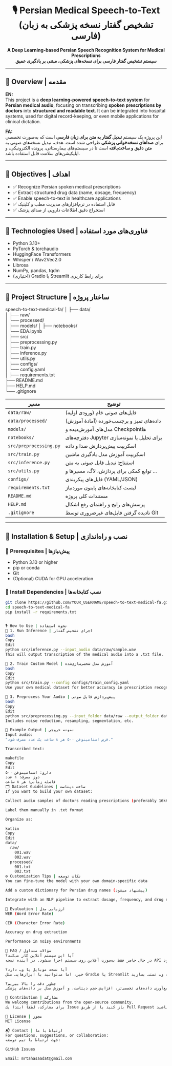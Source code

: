 <!-- Title and Badges -->
<h1 align="center">🎙️ Persian Medical Speech-to-Text (تشخیص گفتار نسخه پزشکی به زبان فارسی)</h1>

<p align="center">
  <b>A Deep Learning-based Persian Speech Recognition System for Medical Prescriptions</b><br>
  <b>سیستم تشخیص گفتار فارسی برای نسخه‌های پزشکی، مبتنی بر یادگیری عمیق</b>
</p>

---

## 🧠 Overview | مقدمه

**EN:**  
This project is a **deep learning-powered speech-to-text system** for **Persian medical audio**, focusing on transcribing **spoken prescriptions by doctors** into **structured and readable text**. It can be integrated into hospital systems, used for digital record-keeping, or even mobile applications for clinical dictation.

**FA:**  
این پروژه یک سیستم **تبدیل گفتار به متن برای زبان فارسی** است که به‌صورت تخصصی برای **صداهای نسخه‌خوانی پزشکی** طراحی شده است. هدف، تبدیل نسخه‌های صوتی به **متن دقیق و ساخت‌یافته** است تا در سیستم‌های بیمارستانی، پرونده الکترونیکی، و اپلیکیشن‌های سلامت قابل استفاده باشد.

---

## 🎯 Objectives | اهداف

- ✅ Recognize Persian spoken medical prescriptions  
- ✅ Extract structured drug data (name, dosage, frequency)  
- ✅ Enable speech-to-text in healthcare applications  
- ✅ قابل استفاده در نرم‌افزارهای مدیریت مطب و کلینیک  
- ✅ استخراج دقیق اطلاعات دارویی از صدای پزشک  

---

## 🧰 Technologies Used | فناوری‌های مورد استفاده

- Python 3.10+
- PyTorch & torchaudio
- HuggingFace Transformers
- Whisper / Wav2Vec2.0
- Librosa
- NumPy, pandas, tqdm
- (اختیاری) Gradio یا Streamlit برای رابط کاربری

---

## 🧱 Project Structure | ساختار پروژه

speech-to-text-medical-fa/
│
├── data/                           
│   ├── raw/                       
│   └── processed/                 
│
├── models/
│
├── notebooks/                      
│   └── EDA.ipynb                   
│
├── src/                            
│   ├── preprocessing.py            
│   ├── train.py                   
│   ├── inference.py                
│   └── utils.py                    
│
├── configs/                         
│   └── config.yaml                
│
├── requirements.txt               
├── README.md                      
├── HELP.md                        
└── .gitignore 


<table>
  <thead>
    <tr>
      <th>مسیر</th>
      <th>توضیح</th>
    </tr>
  </thead>
  <tbody>
    <tr>
      <td><code>data/raw/</code></td>
      <td>فایل‌های صوتی خام (ورودی اولیه)</td>
    </tr>
    <tr>
      <td><code>data/processed/</code></td>
      <td>داده‌های تمیز و برچسب‌خورده (آمادهٔ آموزش)</td>
    </tr>
    <tr>
      <td><code>models/</code></td>
      <td>مدل‌های آموزش‌دیده و Checkpointها</td>
    </tr>
    <tr>
      <td><code>notebooks/</code></td>
      <td>دفترچه‌های Jupyter برای تحلیل یا نمونه‌سازی</td>
    </tr>
    <tr>
      <td><code>src/preprocessing.py</code></td>
      <td>اسکریپت پیش‌پردازش صدا و داده</td>
    </tr>
    <tr>
      <td><code>src/train.py</code></td>
      <td>اسکریپت آموزش مدل یادگیری ماشین</td>
    </tr>
    <tr>
      <td><code>src/inference.py</code></td>
      <td>استنتاج: تبدیل فایل صوتی به متن</td>
    </tr>
    <tr>
      <td><code>src/utils.py</code></td>
      <td>توابع کمکی برای پردازش، لاگ، مسیرها و ...</td>
    </tr>
    <tr>
      <td><code>configs/</code></td>
      <td>فایل‌های پیکربندی (YAML/JSON)</td>
    </tr>
    <tr>
      <td><code>requirements.txt</code></td>
      <td>لیست کتابخانه‌های پایتون موردنیاز</td>
    </tr>
    <tr>
      <td><code>README.md</code></td>
      <td>مستندات کلی پروژه</td>
    </tr>
    <tr>
      <td><code>HELP.md</code></td>
      <td>پرسش‌های رایج و راهنمای رفع اشکال</td>
    </tr>
    <tr>
      <td><code>.gitignore</code></td>
      <td>نادیده گرفتن فایل‌های غیرضروری توسط Git</td>
    </tr>
  </tbody>
</table>



---

## 🚀 Installation & Setup | نصب و راه‌اندازی

### 📌 Prerequisites | پیش‌نیازها

- Python 3.10 or higher  
- pip or conda  
- Git  
- (Optional) CUDA for GPU acceleration  

### 🔧 Install Dependencies | نصب کتابخانه‌ها

```bash
git clone https://github.com/YOUR_USERNAME/speech-to-text-medical-fa.git
cd speech-to-text-medical-fa
pip install -r requirements.txt


🎙️ How to Use | نحوه استفاده
🔹 1. Run Inference | اجرای تشخیص گفتار
bash
Copy
Edit
python src/inference.py --input_audio data/raw/sample.wav
This will output transcription of the medical audio into a .txt file.

🔹 2. Train Custom Model | آموزش مدل شخصی‌سازی‌شده
bash
Copy
Edit
python src/train.py --config configs/train_config.yaml
Use your own medical dataset for better accuracy in prescription recognition.

🔹 3. Preprocess Your Audio | پیش‌پردازش فایل صوتی
bash
Copy
Edit
python src/preprocessing.py --input_folder data/raw --output_folder data/processed
Includes noise reduction, resampling, segmentation, etc.

💬 Example Output | نمونه خروجی
Input audio:
"قرص استامینوفن ۵۰۰ هر ۸ ساعت یک عدد مصرف شود."

Transcribed text:

makefile
Copy
Edit
دارو: استامینوفن ۵۰۰  
دوز مصرف: ۱ عدد  
فاصله زمانی: هر ۸ ساعت
🗂️ Dataset Guidelines | ساخت دیتاست
If you want to build your own dataset:

Collect audio samples of doctors reading prescriptions (preferably 16kHz mono .wav)

Label them manually in .txt format

Organize as:

kotlin
Copy
Edit
data/
  raw/
    001.wav
    002.wav
  processed/
    001.txt
    002.txt
⚙️ Customization Tips | نکات توسعه
You can fine-tune the model with your own domain-specific data

Add a custom dictionary for Persian drug names (پیشنهاد می‌شود)

Integrate with an NLP pipeline to extract dosage, frequency, and drug name

🧪 Evaluation | ارزیابی مدل
WER (Word Error Rate)

CER (Character Error Rate)

Accuracy on drug extraction

Performance in noisy environments

🙋 FAQ / سؤالات متداول
آیا این سیستم آنلاین کار می‌کند؟
در حال حاضر فقط به‌صورت آفلاین روی سیستم اجرا می‌شود. در آینده نسخه API ارائه می‌شود.

آیا نسخه موبایل یا وب دارد؟
خیر، اما می‌توانید با ابزارهایی مثل Gradio یا Streamlit یک نسخه وب تستی بسازید.

چطور دقت را بالا ببریم؟
با جمع‌آوری داده‌های تخصصی‌تر، افزایش حجم دیتاست، و آموزش مدل بر داده‌های پزشکی

🤝 Contribution | مشارکت
We welcome contributions from the open-source community.
برای مشارکت، لطفاً ابتدا یک Issue باز کنید یا از طریق Pull Request مشارکت داشته باشید.

📄 License | مجوز
MIT License

📬 Contact | ارتباط با ما
For questions, suggestions, or collaboration:
جهت ارتباط با تیم توسعه:

GitHub Issues

Email: mrtahasaadat@gmail.com
